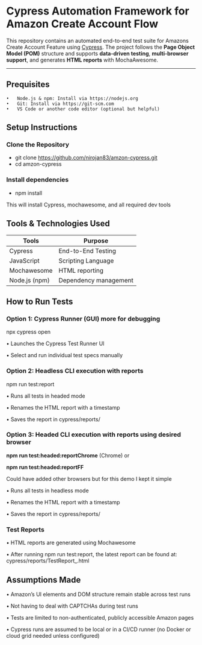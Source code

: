 # Cypress Automation Framework for Amazon Create Account Flow

This repository contains an automated end-to-end test suite for Amazons Create Account Feature using [Cypress](https://www.cypress.io/). The project follows the **Page Object Model (POM)** structure and supports **data-driven testing**, **multi-browser support**, and generates **HTML reports** with MochaAwesome.

---

## Prequisites

    •	Node.js & npm: Install via https://nodejs.org
    •	Git: Install via https://git-scm.com
    •	VS Code or another code editor (optional but helpful)

## Setup Instructions

### Clone the Repository

- git clone https://github.com/nirojan83/amzon-cypress.git
- cd amzon-cypress

### Install dependencies

- npm install

This will install Cypress, mochawesome, and all required dev tools

## Tools & Technologies Used

| Tools        | Purpose               | 
| --------     | --------------------- |
| Cypress      | End-to-End Testing    |
| JavaScript   | Scripting Language    |
| Mochawesome  | HTML  reporting       |
| Node.js (npm)| Dependency management |

## How to Run Tests

### Option 1: Cypress Runner (GUI) more for debugging

npx cypress open

•	Launches the Cypress Test Runner UI

•	Select and run individual test specs manually

### Option 2: Headless CLI execution with reports

npm run test:report

•	Runs all tests in headed mode

•	Renames the HTML report with a timestamp

•	Saves the report in cypress/reports/

### Option 3: Headed CLI execution with reports using desired browser

**npm run test:headed:reportChrome** (Chrome) or 

**npm run test:headed:reportFF** 

Could have added other browsers but for this demo I kept it simple

•	Runs all tests in headless mode

•	Renames the HTML report with a timestamp

•	Saves the report in cypress/reports/

### Test Reports

•	HTML reports are generated using Mochawesome

•	After running npm run test:report, the latest report can be found at:
cypress/reports/TestReport_<timestamp>.html

## Assumptions Made

•	Amazon’s UI elements and DOM structure remain stable across test runs

•	Not having to deal with CAPTCHAs during test runs

•	Tests are limited to non-authenticated, publicly accessible Amazon pages

•	Cypress runs are assumed to be local or in a CI/CD runner (no Docker or cloud grid needed unless configured)
